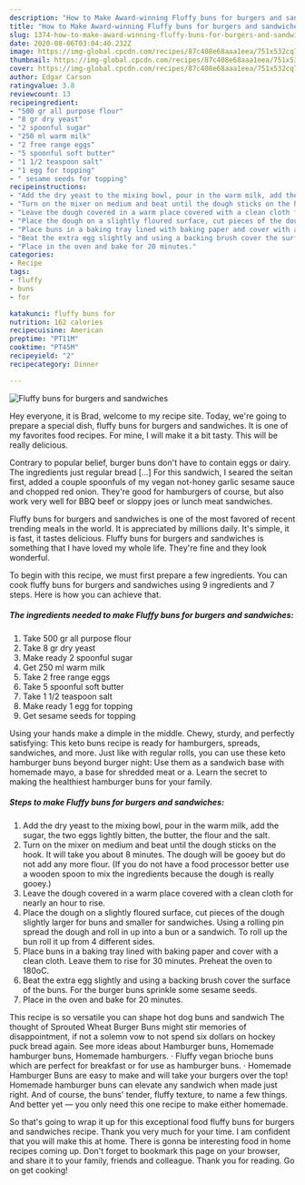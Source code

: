 ```yaml
---
description: "How to Make Award-winning Fluffy buns for burgers and sandwiches"
title: "How to Make Award-winning Fluffy buns for burgers and sandwiches"
slug: 1374-how-to-make-award-winning-fluffy-buns-for-burgers-and-sandwiches
date: 2020-08-06T03:04:40.232Z
image: https://img-global.cpcdn.com/recipes/87c408e68aaa1eea/751x532cq70/fluffy-buns-for-burgers-and-sandwiches-recipe-main-photo.jpg
thumbnail: https://img-global.cpcdn.com/recipes/87c408e68aaa1eea/751x532cq70/fluffy-buns-for-burgers-and-sandwiches-recipe-main-photo.jpg
cover: https://img-global.cpcdn.com/recipes/87c408e68aaa1eea/751x532cq70/fluffy-buns-for-burgers-and-sandwiches-recipe-main-photo.jpg
author: Edgar Carson
ratingvalue: 3.8
reviewcount: 13
recipeingredient:
- "500 gr all purpose flour"
- "8 gr dry yeast"
- "2 spoonful sugar"
- "250 ml warm milk"
- "2 free range eggs"
- "5 spoonful soft butter"
- "1 1/2 teaspoon salt"
- "1 egg for topping"
- " sesame seeds for topping"
recipeinstructions:
- "Add the dry yeast to the mixing bowl, pour in the warm milk, add the sugar, the two eggs lightly bitten, the butter, the flour and the salt."
- "Turn on the mixer on medium and beat until the dough sticks on the hook. It will take you about 8 minutes. The dough will be gooey but do not add any more flour. (If you do not have a food processor better use a wooden spoon to mix the ingredients because the dough is really gooey.)"
- "Leave the dough covered in a warm place covered with a clean cloth for nearly an hour to rise."
- "Place the dough on a slightly floured surface, cut pieces of the dough slightly larger for buns and smaller for sandwiches. Using a rolling pin spread the dough and roll in up into a bun or a sandwich. To roll up the bun roll it up from 4 different sides."
- "Place buns in a baking tray lined with baking paper and cover with a clean cloth. Leave them to rise for 30 minutes. Preheat the oven to 180oC."
- "Beat the extra egg slightly and using a backing brush cover the surface of the buns. For the burger buns sprinkle some sesame seeds."
- "Place in the oven and bake for 20 minutes."
categories:
- Recipe
tags:
- fluffy
- buns
- for

katakunci: fluffy buns for 
nutrition: 162 calories
recipecuisine: American
preptime: "PT11M"
cooktime: "PT45M"
recipeyield: "2"
recipecategory: Dinner

---
```



![Fluffy buns for burgers and sandwiches](https://img-global.cpcdn.com/recipes/87c408e68aaa1eea/751x532cq70/fluffy-buns-for-burgers-and-sandwiches-recipe-main-photo.jpg)

Hey everyone, it is Brad, welcome to my recipe site. Today, we're going to prepare a special dish, fluffy buns for burgers and sandwiches. It is one of my favorites food recipes. For mine, I will make it a bit tasty. This will be really delicious.

Contrary to popular belief, burger buns don&#39;t have to contain eggs or dairy. The ingredients just regular bread […] For this sandwich, I seared the seitan first, added a couple spoonfuls of my vegan not-honey garlic sesame sauce and chopped red onion. They&#39;re good for hamburgers of course, but also work very well for BBQ beef or sloppy joes or lunch meat sandwiches.

Fluffy buns for burgers and sandwiches is one of the most favored of recent trending meals in the world. It is appreciated by millions daily. It's simple, it is fast, it tastes delicious. Fluffy buns for burgers and sandwiches is something that I have loved my whole life. They're fine and they look wonderful.


To begin with this recipe, we must first prepare a few ingredients. You can cook fluffy buns for burgers and sandwiches using 9 ingredients and 7 steps. Here is how you can achieve that.

<!--inarticleads1-->

##### The ingredients needed to make Fluffy buns for burgers and sandwiches:

1. Take 500 gr all purpose flour
1. Take 8 gr dry yeast
1. Make ready 2 spoonful sugar
1. Get 250 ml warm milk
1. Take 2 free range eggs
1. Take 5 spoonful soft butter
1. Take 1 1/2 teaspoon salt
1. Make ready 1 egg for topping
1. Get  sesame seeds for topping


Using your hands make a dimple in the middle. Chewy, sturdy, and perfectly satisfying: This keto buns recipe is ready for hamburgers, spreads, sandwiches, and more. Just like with regular rolls, you can use these keto hamburger buns beyond burger night: Use them as a sandwich base with homemade mayo, a base for shredded meat or a. Learn the secret to making the healthiest hamburger buns for your family. 

<!--inarticleads2-->

##### Steps to make Fluffy buns for burgers and sandwiches:

1. Add the dry yeast to the mixing bowl, pour in the warm milk, add the sugar, the two eggs lightly bitten, the butter, the flour and the salt.
1. Turn on the mixer on medium and beat until the dough sticks on the hook. It will take you about 8 minutes. The dough will be gooey but do not add any more flour. (If you do not have a food processor better use a wooden spoon to mix the ingredients because the dough is really gooey.)
1. Leave the dough covered in a warm place covered with a clean cloth for nearly an hour to rise.
1. Place the dough on a slightly floured surface, cut pieces of the dough slightly larger for buns and smaller for sandwiches. Using a rolling pin spread the dough and roll in up into a bun or a sandwich. To roll up the bun roll it up from 4 different sides.
1. Place buns in a baking tray lined with baking paper and cover with a clean cloth. Leave them to rise for 30 minutes. Preheat the oven to 180oC.
1. Beat the extra egg slightly and using a backing brush cover the surface of the buns. For the burger buns sprinkle some sesame seeds.
1. Place in the oven and bake for 20 minutes.


This recipe is so versatile you can shape hot dog buns and sandwich The thought of Sprouted Wheat Burger Buns might stir memories of disappointment, if not a solemn vow to not spend six dollars on hockey puck bread again. See more ideas about Hamburger buns, Homemade hamburger buns, Homemade hamburgers. · Fluffy vegan brioche buns which are perfect for breakfast or for use as hamburger buns. · Homemade Hamburger Buns are easy to make and will take your burgers over the top! Homemade hamburger buns can elevate any sandwich when made just right. And of course, the buns&#39; tender, fluffy texture, to name a few things. And better yet — you only need this one recipe to make either homemade. 

So that's going to wrap it up for this exceptional food fluffy buns for burgers and sandwiches recipe. Thank you very much for your time. I am confident that you will make this at home. There is gonna be interesting food in home recipes coming up. Don't forget to bookmark this page on your browser, and share it to your family, friends and colleague. Thank you for reading. Go on get cooking!
